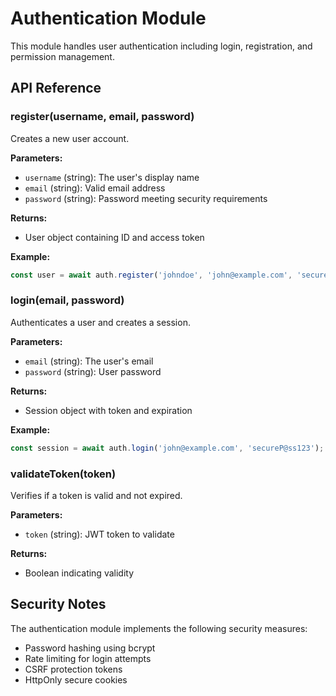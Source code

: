 # Authentication Module

This module handles user authentication including login, registration, and permission management.

## API Reference

### register(username, email, password)
Creates a new user account.

**Parameters:**
- `username` (string): The user's display name
- `email` (string): Valid email address
- `password` (string): Password meeting security requirements

**Returns:**
- User object containing ID and access token

**Example:**
```javascript
const user = await auth.register('johndoe', 'john@example.com', 'secureP@ss123');
```

### login(email, password)
Authenticates a user and creates a session.

**Parameters:**
- `email` (string): The user's email
- `password` (string): User password

**Returns:**
- Session object with token and expiration

**Example:**
```javascript
const session = await auth.login('john@example.com', 'secureP@ss123');
```

### validateToken(token)
Verifies if a token is valid and not expired.

**Parameters:**
- `token` (string): JWT token to validate

**Returns:**
- Boolean indicating validity

## Security Notes

The authentication module implements the following security measures:
- Password hashing using bcrypt
- Rate limiting for login attempts
- CSRF protection tokens
- HttpOnly secure cookies